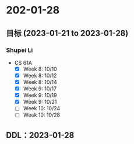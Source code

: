 # 202-01-28
## 目标 (2023-01-21 to 2023-01-28)
### Shupei Li
- CS 61A
    - [x] Week 8: 10/10
    - [x] Week 8: 10/12
    - [x] Week 8: 10/14
    - [x] Week 9: 10/17
    - [x] Week 9: 10/19
    - [x] Week 9: 10/21
    - [ ] Week 10: 10/24
    - [ ] Week 10: 10/28
 
## DDL：2023-01-28
